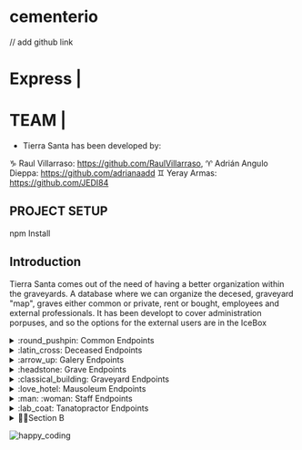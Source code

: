 # cementerio

// add github link

# Express | 


# TEAM | 

- Tierra Santa has been developed by:

:capricorn: Raul Villarraso: https://github.com/RaulVillarraso, :aries: Adrián Angulo Dieppa: https://github.com/adrianaadd :gemini: Yeray Armas: https://github.com/JEDI84


## PROJECT SETUP
npm Install

## Introduction

Tierra Santa comes out of the need of having a better organization within the graveyards. A database where we can organize the decesed, graveyard "map", graves either common or private, rent or bought, employees and external professionals. It has been developt to cover administration porpuses, and so the options for the external users are in the IceBox


<details>
<summary>:round_pushpin: Common Endpoints</summary>

| METHOD | ENDPOINT                  | TOKEN | ROLE         | DESCRIPTION                  | POST PARAMS                | RETURNS                              |
| ------ | ------------------------- | ----- | ------------ | ---------------------------- | -------------------------- | ------------------------------------ |
| GET    | /commons                  | YES   | Professional | Get all common graves        | -                          | [{ common }]                         |
| GET    | /commons/:id              | YES   | Professional | Get one common grave         | common_id                  | { common }                           |
| PUT    | /commons/:id              | YES   | Admin        | Update common grave          | common_id                  | "Common updated"                     |
| POST   | /commons                  | YES   | Admin        | Create common grave          | req.body                   | "Common created"                     |
| DELETE | /commons/:id              | YES   | Admin        | Remove one common grave      | common_id                  | "Common deleted"                     |

</details>



<details>
<summary>:latin_cross: Deceased Endpoints</summary>

| METHOD | ENDPOINT                  | TOKEN | ROLE         | DESCRIPTION                  | POST PARAMS                | RETURNS                              |
| ------ | ------------------------- | ----- | ------------ | ---------------------------- | -------------------------- | ------------------------------------ |
| GET    | /deceased                 | YES   | Professional | Get all deceased             | -                          | [{ deceased }]                       |
| GET    | /deceased/:id             | YES   | Professional | Get one deceased             | deceased_id                | { deceased }                         |
| PUT    | /deceased/:id             | YES   | Admin        | Update deceased              | deceased_id                | "Deceased updated"                   |
| POST   | /deceased                 | YES   | Admin        | Create deceased              | req.body                   | "Deceased created"                   |
| DELETE | /deceased/:id             | YES   | Admin        | Remove one deceased          | deceased_id                | "Deceased deleted"                   |

</details>


<details>
<summary>:arrow_up: Galery Endpoints</summary>

| METHOD | ENDPOINT                  | TOKEN | ROLE         | DESCRIPTION                  | POST PARAMS                | RETURNS                              |
| ------ | ------------------------- | ----- | ------------ | ---------------------------- | -------------------------- | ------------------------------------ |
| GET    | /galeries                 | YES   | Professional | Get all galeries             | -                          | [{ galeries }]                       |
| GET    | /galery/:id               | YES   | Professional | Get one galery               | galery_id                  | { galery }                           |
| PUT    | /galery/:id               | YES   | Admin        | Update galery                | galery_id                  | "Galery updated"                     |
| POST   | /galery                   | YES   | Admin        | Create galery                | req.body                   | "Galery created"                     |
| DELETE | /galery/:id               | YES   | Admin        | Remove one galery            | galery_id                  | "Galery deleted"                     |

</details>


<details>
<summary>:headstone: Grave Endpoints</summary>

| METHOD | ENDPOINT                  | TOKEN | ROLE         | DESCRIPTION                  | POST PARAMS                | RETURNS                              |
| ------ | ------------------------- | ----- | ------------ | ---------------------------- | -------------------------- | ------------------------------------ |
| GET    | /graves                   | YES   | Professional | Get all graves               | -                          | [{ graves }]                         |
| GET    | /grave/:id                | YES   | Professional | Get one grave                | grave_id                   | { grave }                            |
| PUT    | /grave/:id                | YES   | Admin        | Update grave                 | grave_id                   | "Grave updated"                      |
| POST   | /grave                    | YES   | Admin        | Create grave                 | req.body                   | "Grave created"                      |
| DELETE | /grave/:id                | YES   | Admin        | Remove one grave             | grave_id                   | "Grave deleted"                      |

</details>


<details>
<summary>:classical_building: Graveyard Endpoints</summary>

| METHOD | ENDPOINT                  | TOKEN | ROLE         | DESCRIPTION                  | POST PARAMS                | RETURNS                              |
| ------ | ------------------------- | ----- | ------------ | ---------------------------- | -------------------------- | ------------------------------------ |
| GET    | /graveyards               | YES   | Professional | Get all graveyards           | -                          | [{ graveyards }]                     |
| GET    | /graveyard/:id            | YES   | Professional | Get one graveyard            | graveyard_id               | { graveyard }                        |
| PUT    | /graveyard/:id            | YES   | Admin        | Update graveyard             | graveyard_id               | "Graveyard updated"                  |
| POST   | /graveyard                | YES   | Admin        | Create graveyard             | req.body                   | "Graveyard created"                  |
| DELETE | /graveyard/:id            | YES   | Admin        | Remove one graveyard         | graveyard_id               | "Graveyard deleted"                  |

</details>


<details>
<summary>:love_hotel: Mausoleum Endpoints</summary>

| METHOD | ENDPOINT                  | TOKEN | ROLE         | DESCRIPTION                  | POST PARAMS                | RETURNS                              |
| ------ | ------------------------- | ----- | ------------ | ---------------------------- | -------------------------- | ------------------------------------ |
| GET    | /mausoleums               | YES   | Professional | Get all mausoleums           | -                          | [{ mausoleums }]                     |
| GET    | /mausoleum/:id            | YES   | Professional | Get one mausoleum            | mausoleum_id               | { mausoleum }                        |
| PUT    | /mausoleum/:id            | YES   | Admin        | Update mausoleum             | mausoleum_id               | "Mausoleum updated"                  |
| POST   | /mausoleum                | YES   | Admin        | Create mausoleum             | req.body                   | "Mausoleum created"                  |
| DELETE | /mausoleum/:id            | YES   | Admin        | Remove one mausoleum         | mausoleum_id               | "Mausoleum deleted"                  |

</details>


<details>
<summary> :man: :woman: Staff Endpoints</summary>

| METHOD | ENDPOINT                  | TOKEN | ROLE         | DESCRIPTION                  | POST PARAMS                | RETURNS                              |
| ------ | ------------------------- | ----- | ------------ | ---------------------------- | -------------------------- | ------------------------------------ |
| GET    | /staff                    | YES   | Professional | Get all staff                | -                          | [{ staff }]                          |
| GET    | /staff/:id                | YES   | Professional | Get one staff                | staff_id                   | { staff }                            |
| PUT    | /staff/:id                | YES   | Admin        | Update staff                 | staff_id                   | "Staff updated"                      |
| POST   | /staff                    | YES   | Admin        | Create staff                 | req.body                   | "Staff created"                      |
| DELETE | /staff/:id                | YES   | Admin        | Remove one staff             | staff_id                   | "Staff deleted"                      | 

</details>


<details>
<summary> :lab_coat: Tanatopractor Endpoints</summary>

| METHOD | ENDPOINT                  | TOKEN | ROLE         | DESCRIPTION                  | POST PARAMS                | RETURNS                              |
| ------ | ------------------------- | ----- | ------------ | ---------------------------- | -------------------------- | ------------------------------------ |
| GET    | /tanatopractors           | YES   | Professional | Get all personal             | -                          | [{ tanatopractors }]                       |
| GET    | /tanatopractor/:id        | YES   | Professional | Get one personal             | personal_id                | { tanatopractor }                         |
| GET    | /tanatopractor/:id/deceased  | YES   | Professional | Get assigned deceased     | tanatopractor_id           | { tanatopractor_deceased }           |
| PUT    | /tanatopractor/:id        | YES   | Admin        | Update personal              | personal_id                | "Tanatopractor updated"              |
| POST   | /tanatopractor            | YES   | Admin        | Create personal              | req.body                   | "Tanatopractor created"              |
| DELETE | /tanatopractor/:id        | YES   | Admin        | Remove one personal          | personal_id                | "Tanatopractor deleted"              | 

</details>





<details>

<summary>👩‍🎤Section B</summary>
<details>
<summary>🐶Inner Section</summary>
  Done!
</details>
</details>




![happy_coding](https://user-images.githubusercontent.com/970858/63899010-c23fc480-c9ea-11e9-84a2-542907e42362.png)
